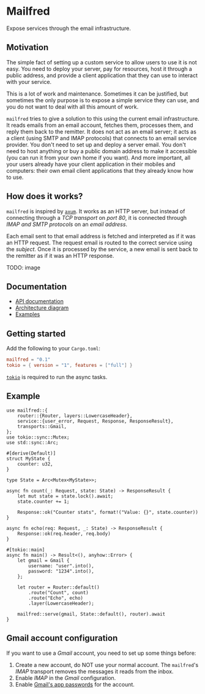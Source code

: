 # Mailfred

Expose services through the email infrastructure.

## Motivation

The simple fact of setting up a custom service to allow users to use it is not easy.
You need to deploy your server, pay for resources, host it through a public address,
and provide a client application that they can use to interact with your service.

This is a lot of work and maintenance.
Sometimes it can be justified, but sometimes the only purpose is to expose a simple service they can use,
and you do not want to deal with all this amount of work.

`mailfred` tries to give a solution to this using the current email infrastructure.
It reads emails from an email account, fetches them, processes them, and reply them back to the remitter.
It does not act as an email server; it acts as a client (using SMTP and IMAP protocols) that connects to an email service provider.
You don't need to set up and deploy a server email.
You don't need to host anything or buy a public domain address to make it accessible
(you can run it from your own home if you want).
And more important, all your users already have your client application in their mobiles and computers:
their own email client applications that they already know how to use.

## How does it works?
`mailfred` is inspired by [`axum`](https://github.com/tokio-rs/axum).
It works as an HTTP server, but instead of connecting through a *TCP transport* on *port 80*,
it is connected through *IMAP and SMTP protocols* on an *email address*.

Each email sent to that email address is fetched and interpreted as if it was an HTTP request.
The request email is routed to the correct service using the *subject*.
Once it is processed by the service, a new email is sent back to the remitter as if it was an HTTP response.

TODO: image

## Documentation
- [API documentation](https://docs.rs/mailfred/)
- [Architecture diagram](docs/architecture.md)
- [Examples](examples)

## Getting started
Add the following to your `Cargo.toml`:
```toml
mailfred = "0.1"
tokio = { version = "1", features = ["full"] }
```
[`tokio`](https://github.com/tokio-rs/tokio) is required to run the async tasks.

## Example 
```rust,no_run
use mailfred::{
    router::{Router, layers::LowercaseHeader},
    service::{user_error, Request, Response, ResponseResult},
    transports::Gmail,
};
use tokio::sync::Mutex;
use std::sync::Arc;

#[derive(Default)]
struct MyState {
    counter: u32,
}

type State = Arc<Mutex<MyState>>;

async fn count(_: Request, state: State) -> ResponseResult {
    let mut state = state.lock().await;
    state.counter += 1;

    Response::ok("Counter stats", format!("Value: {}", state.counter))
}

async fn echo(req: Request, _: State) -> ResponseResult {
    Response::ok(req.header, req.body)
}

#[tokio::main]
async fn main() -> Result<(), anyhow::Error> {
    let gmail = Gmail {
        username: "user".into(),
        password: "1234".into(),
    };

    let router = Router::default()
        .route("Count", count)
        .route("Echo", echo)
        .layer(LowercaseHeader);

    mailfred::serve(gmail, State::default(), router).await
}
```

## Gmail account configuration
If you want to use a *Gmail* account, you need to set up some things before:
1. Create a new account, do NOT use your normal account. The `mailfred`'s *IMAP* transport removes the messages it reads from the inbox.
2. Enable *IMAP* in the *Gmail* configuration.
3. Enable [Gmail's app passwords](https://support.google.com/accounts/answer/185833?hl=en) for the account.
